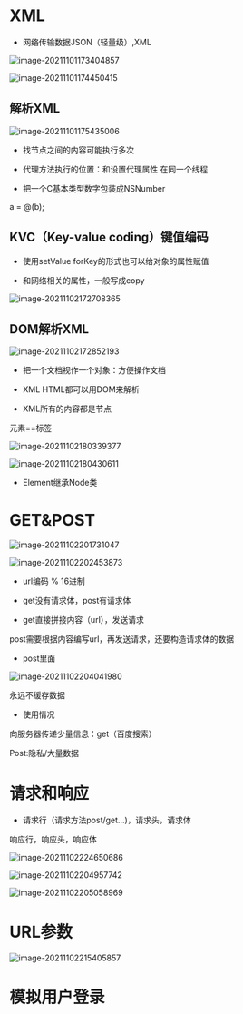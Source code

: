 # XML

- 网络传输数据JSON（轻量级）,XML

![image-20211101173404857](%E7%AC%94%E8%AE%B0.assets/image-20211101173404857.png)

![image-20211101174450415](%E7%AC%94%E8%AE%B0.assets/image-20211101174450415.png)

## 解析XML

![image-20211101175435006](%E7%AC%94%E8%AE%B0.assets/image-20211101175435006.png)

- 找节点之间的内容可能执行多次

- 代理方法执行的位置：和设置代理属性 在同一个线程

- 把一个C基本类型数字包装成NSNumber

a = @(b);

## KVC（Key-value coding）键值编码

- 使用setValue forKey的形式也可以给对象的属性赋值

- 和网络相关的属性，一般写成copy

![image-20211102172708365](%E7%AC%94%E8%AE%B0.assets/image-20211102172708365.png)

## DOM解析XML

![image-20211102172852193](%E7%AC%94%E8%AE%B0.assets/image-20211102172852193.png)

- 把一个文档视作一个对象：方便操作文档

- XML  HTML都可以用DOM来解析

- XML所有的内容都是节点

元素==标签

![image-20211102180339377](%E7%AC%94%E8%AE%B0.assets/image-20211102180339377.png)

![image-20211102180430611](%E7%AC%94%E8%AE%B0.assets/image-20211102180430611.png)

 

- Element继承Node类

# GET&POST

![image-20211102201731047](%E7%AC%94%E8%AE%B0.assets/image-20211102201731047.png)

![image-20211102202453873](%E7%AC%94%E8%AE%B0.assets/image-20211102202453873.png)

- url编码 % 16进制

- get没有请求体，post有请求体

- get直接拼接内容（url），发送请求

post需要根据内容编写url，再发送请求，还要构造请求体的数据

- post里面

![image-20211102204041980](%E7%AC%94%E8%AE%B0.assets/image-20211102204041980.png)

永远不缓存数据

- 使用情况

向服务器传递少量信息：get（百度搜索）

Post:隐私/大量数据



# 请求和响应

- 请求行（请求方法post/get...)，请求头，请求体

响应行，响应头，响应体

![image-20211102224650686](%E7%AC%94%E8%AE%B0.assets/image-20211102224650686.png)

![image-20211102204957742](%E7%AC%94%E8%AE%B0.assets/image-20211102204957742.png)

![image-20211102205058969](%E7%AC%94%E8%AE%B0.assets/image-20211102205058969.png)

# URL参数

![image-20211102215405857](%E7%AC%94%E8%AE%B0.assets/image-20211102215405857.png)

# 模拟用户登录

